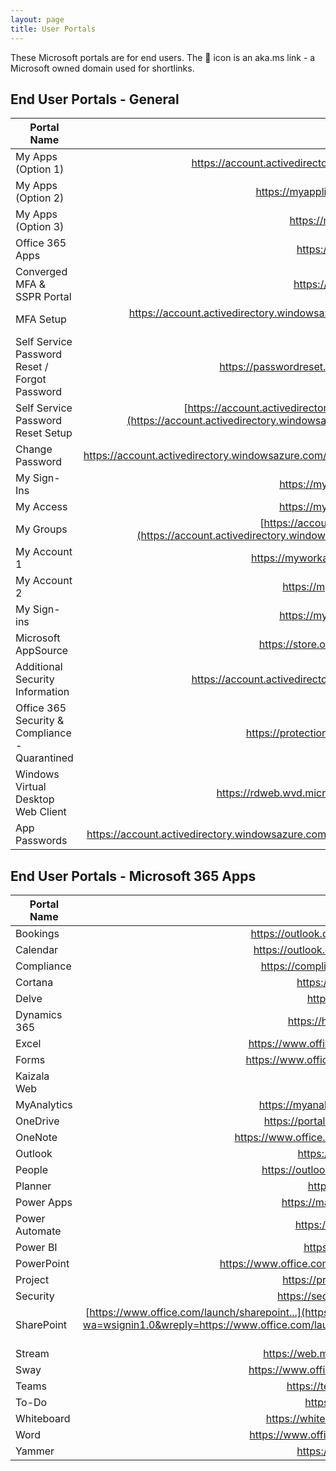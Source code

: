 ```yaml
---
layout: page
title: User Portals
---
```


These Microsoft portals are for end users. The 🔁 icon is an aka.ms link - a Microsoft owned domain used for shortlinks.

## End User Portals - General

| Portal Name                                    | URL                                                                                                         |
| -----------------------------|-------------------------------------------------------------------------------------------------------------------------------------------:|
| My Apps (Option 1)                    | <https://account.activedirectory.windowsazure.com/>{:target="_blank"}               |
| My Apps (Option 2)                    | <https://myapplications.microsoft.com/>{:target="_blank"}                                             |
| My Apps (Option 3)                    | <https://myapps.microsoft.com/>{:target="_blank"}                                             |
| Office 365 Apps              | <https://www.office.com/apps>{:target="_blank"}                                       |
| Converged MFA & SSPR Portal  | <https://aka.ms/mysecurityinfo>{:target="_blank"}                                       |
| MFA Setup                    | <https://account.activedirectory.windowsazure.com/proofup.aspx>{:target="_blank"} <https://aka.ms/mfasetup>|
| Self Service Password Reset / Forgot Password   | <https://passwordreset.microsoftonline.com/>{:target="_blank"} [🔁](https://aka.ms/sspr)                                        |
| Self Service Password Reset Setup   | [https://account.activedirectory.windowsazure.com/PasswordReset/...](https://account.activedirectory.windowsazure.com/PasswordReset/Register.aspx?regref=ssprsetup){:target="_blank"}                                        |
| Change Password             | <https://account.activedirectory.windowsazure.com/ChangePassword.aspx>{:target="_blank"}   |
| My Sign-Ins                  | <https://mysignins.microsoft.com/>{:target="_blank"}                                                       |
| My Access                    | <https://myaccess.microsoft.com/>{:target="_blank"}                                                         |
| My Groups                    | [https://account.activedirectory.windowsazure.com/...](https://account.activedirectory.windowsazure.com/r#/groups){:target="_blank"}            |
| My Account 1                 | <https://myworkaccount.microsoft.com/>{:target="_blank"}                                               |
| My Account 2                 | <https://myprofile.microsoft.com/>{:target="_blank"}                                                       |
| My Sign-ins                 | <https://mysignins.microsoft.com/>{:target="_blank"}                                                       |
| Microsoft AppSource         | <https://store.office.com/redirect.aspx>{:target="_blank"}                                           |
| Additional Security Information         | <https://account.activedirectory.windowsazure.com/>{:target="_blank"}                                           |
| Office 365 Security & Compliance - Quarantined       | <https://protection.office.com/quarantine>{:target="_blank"}             |
| Windows Virtual Desktop Web Client     | <https://rdweb.wvd.microsoft.com/webclient/>{:target="_blank"} [🔁](https://aka.ms/wvdweb)             |
| App Passwords    | <https://account.activedirectory.windowsazure.com/AppPasswords.aspx>{:target="_blank"} [🔁](https://aka.ms/createAppPassword)             |




## End User Portals - Microsoft 365 Apps

| Portal Name                  | URL                                                                                                                                          |
| -----------------------------|---------------------------------------------------------------------------------------------------------------------------------------------:|
| Bookings                     | <https://outlook.office.com/bookings/>{:target="_blank"}                                                       |
| Calendar                      | <https://outlook.office.com/calendar/>{:target="_blank"}                                                       |
| Compliance                      | <https://compliance.microsoft.com/>{:target="_blank"}                                                       |
| Cortana        | <https://cortana.office.com/>{:target="_blank"}             |
| Delve                        | <https://delve.office.com/>{:target="_blank"}                                                       |
| Dynamics 365                      | <https://home.dynamics.com/>{:target="_blank"}                                                       |
| Excel                      | <https://www.office.com/launch/excel>{:target="_blank"}                                  |
| Forms                      | <https://www.office.com/launch/forms>{:target="_blank"}                                  |
| Kaizala Web                    | <https://web.kaiza.la/>{:target="_blank"}                                                       |
| MyAnalytics                      | <https://myanalytics.microsoft.com/>{:target="_blank"}                                                       |
| OneDrive                      | <https://portal.office.com/onedrive>{:target="_blank"}                                                       |
| OneNote                      | <https://www.office.com/launch/onenote>{:target="_blank"}                                                       |
| Outlook                      | <https://outlook.office.com/>{:target="_blank"}                                                       |
| People                      | <https://outlook.office.com/people/>{:target="_blank"}                                                       |
| Planner                      | <https://tasks.office.com/>{:target="_blank"}                                                       |
| Power Apps                      | <https://make.powerapps.com/>{:target="_blank"}                                                       |
| Power Automate                    | <https://flow.microsoft.com/>{:target="_blank"}                                                       |
| Power BI                      | <https://app.powerbi.com/>{:target="_blank"}                                                       |
| PowerPoint                     | <https://www.office.com/launch/powerpoint>{:target="_blank"}                                                       |
| Project                     | <https://project.microsoft.com/>{:target="_blank"}                                                       |
| Security                      | <https://security.microsoft.com/>{:target="_blank"}                                                       |
| SharePoint                      | [https://www.office.com/launch/sharepoint...](https://login.microsoftonline.com/login.srf?wa=wsignin1.0&wreply=https://www.office.com/launch/sharepoint%3F&LoginOptions=1){:target="_blank"}                                                       |
| Stream                     | <https://web.microsoftstream.com/>{:target="_blank"}                                                       |
| Sway                      | <https://www.office.com/launch/sway>{:target="_blank"}                                                       |
| Teams                      | <https://teams.microsoft.com/>{:target="_blank"}                                                       |
| To-Do                      | <https://to-do.office.com/>{:target="_blank"}                                                       |
| Whiteboard                      | <https://whiteboard.microsoft.com>{:target="_blank"}                                                       |
| Word                     | <https://www.office.com/launch/word>{:target="_blank"}                                                       |
| Yammer                    | <https://www.yammer.com/>{:target="_blank"}                                                       |
